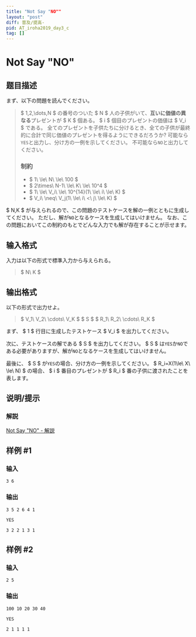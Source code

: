 ```yaml
---
title: "Not Say "NO""
layout: "post"
diff: 普及/提高-
pid: AT_iroha2019_day3_c
tag: []
---
```


# Not Say "NO"

## 题目描述

[problemUrl]: https://atcoder.jp/contests/iroha2019-day3/tasks/iroha2019_day3_c

まず、以下の問題を読んでください。

> $ 1,2,\dots,N $ の番号のついた $ N $ 人の子供がいて、**互いに価値の異なる**プレゼントが $ K $ 個ある。 $ i $ 個目のプレゼントの価値は $ V_i $ である。 全てのプレゼントを子供たちに分けるとき、全ての子供が最終的に合計で同じ価値のプレゼントを得るようにできるだろうか? 可能なら`YES`と出力し、分け方の一例を示してください。 不可能なら`NO`と出力してください。
> 
> ### 制約
> 
> - $ 1\ \le\ N\ \le\ 100 $
> - $ 2\times\ N-1\ \le\ K\ \le\ 10^4 $
> - $ 1\ \le\ V_i\ \le\ 10^{14}(1\ \le\ i\ \le\ K) $
> - $ V_i\ \neq\ V_j(1\ \le\ i\ <\ j\ \le\ K) $

 $ N,K $ が与えられるので、この問題のテストケースを解の一例とともに生成してください。 ただし、解が`NO`となるケースを生成してはいけません。 なお、この問題においてこの制約のもとでどんな入力でも解が存在することが示せます。

## 输入格式

入力は以下の形式で標準入力から与えられる。

> $ N\ K $

## 输出格式

以下の形式で出力せよ。

> $ V_1\ V_2\ \cdots\ V_K $ $ S $ $ R_1\ R_2\ \cdots\ R_K $

まず、 $ 1 $ 行目に生成したテストケース $ V_i $ を出力してください。

次に、テストケースの解である $ S $ を出力してください。 $ S $ は`YES`か`NO`である必要がありますが、解が`NO`となるケースを生成してはいけません。

最後に、 $ S $ が`YES`の場合、分け方の一例を示してください。 $ R_i=X(1\le\ X\ \le\ N) $ の場合、 $ i $ 番目のプレゼントが $ R_i $ 番の子供に渡されたことを表します。

## 说明/提示

### 解説

 [Not Say "NO" - 解説](https://img.atcoder.jp/iroha2019-day3/editorial-C.pdf)

## 样例 #1

### 输入

```
3 6
```

### 输出

```
3 5 2 6 4 1
YES
3 2 2 1 3 1
```

## 样例 #2

### 输入

```
2 5
```

### 输出

```
100 10 20 30 40
YES
2 1 1 1 1
```

